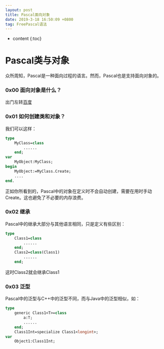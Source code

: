 ```yaml
---
layout: post
title: Pascal面向对象
date: 2019-3-18 16:50:09 +0800
tag: FreePascal语法
---
```


* content
{:toc}

# **Pascal类与对象**

众所周知，Pascal是一种面向过程的语言。然而，Pascal也是支持面向对象的。

### 0x00 面向对象是什么？

出门左转[百度](https:\\www.baidu.com)

### 0x01 如何创建类和对象？

我们可以这样：
```pascal
type
    MyClass=class
        ......
    end;
var
    MyObject:MyClass;
begin
    MyObject:=MyClass.Create;
    ....
end.
```
正如你所看到的，Pascal中的对象在定义时不会自动创建，需要在用时手动Create。这也避免了不必要的内存浪费。

### 0x02 继承

Pascal中的继承大部分与其他语言相同，只是定义有些区别：
```pascal
type
    Class1=class
        ......
    end;
    Class2=class(Class1)
        ......
    end;
```
这时Class2就会继承Class1

### 0x03 泛型

Pascal中的泛型与C++中的泛型不同，而与Java中的泛型相似，如：
```pascal
type
    generic Class1<T>=class
        a:T;
        ......
    end;
    Class1Int=specialize Class1<longint>;
var
    Object1:Class1Int;
```
